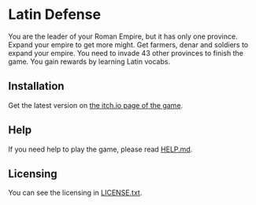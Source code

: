 # Latin Defense
You are the leader of your Roman Empire, but it has only one province. Expand your empire to get more might. Get farmers, denar and soldiers to expand your empire. You need to invade 43 other provinces to finish the game. You gain rewards by learning Latin vocabs.
## Installation
Get the latest version on [the itch.io page of the game](https://bommbomm34.itch.io/latin-defense).
## Help
If you need help to play the game, please read [HELP.md](HELP.md).
## Licensing
You can see the licensing in [LICENSE.txt](LICENSE.txt).
